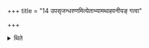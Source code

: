 +++
title = "14 उपसृजन्धरुणमित्येताभ्यामथाहवनीयङ् गत्वा"

+++

<details><summary>थिते</summary>

उपसृजन्धरुणमित्येताभ्यामथाहवनीयं गत्वा १४
</details>
